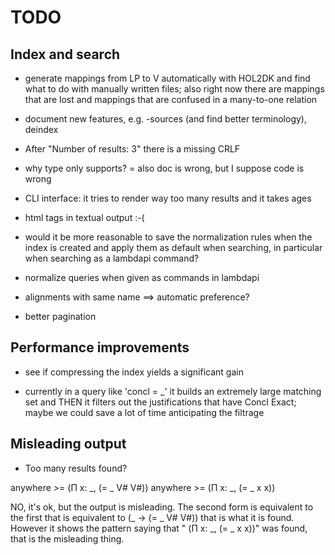 TODO
====

Index and search
----------------

* generate mappings from LP to V automatically with HOL2DK and find
  what to do with manually written files; also right now there are
  mappings that are lost and mappings that are confused in a many-to-one
  relation

* document new features, e.g. -sources (and find better
  terminology), deindex

* After "Number of results: 3" there is a missing CRLF

* why type only supports? =
  also doc is wrong, but I suppose code is wrong

* CLI interface: it tries to render way too many results
  and it takes ages

* html tags in textual output :-(

* would it be more reasonable to save the normalization rules
  when the index is created and apply them as default when searching,
  in particular when searching as a lambdapi command?

* normalize queries when given as commands in lambdapi

* alignments with same name ==> automatic preference?

* better pagination

Performance improvements
------------------------

* see if compressing the index yields a significant gain

* currently in a query like 'concl = _' it builds an extremely large matching set
  and THEN it filters out the justifications that have Concl Exact; maybe we
  could save a lot of time anticipating the filtrage

Misleading output
-----------------

+ Too many results found?

anywhere >= (Π x: _, (= _ V# V#))
anywhere >= (Π x: _, (= _ x x))

NO, it's ok, but the output is misleading. The second form is equivalent
to the first that is equivalent to  (_ -> (= _ V# V#)) that is what it is
found. However it shows the pattern saying that " (Π x: _, (= _ x x))" was
found, that is the misleading thing.

